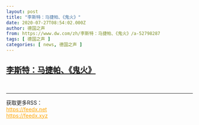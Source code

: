 ```yaml
---
layout: post
title: "李斯特：马捷帕、《鬼火》"
date: 2020-07-27T08:54:02.000Z
author: 德国之声
from: https://www.dw.com/zh/李斯特：马捷帕、《鬼火》/a-52798287
tags: [ 德国之声 ]
categories: [ news, 德国之声 ]
---
```

<!--1595840042000-->
[李斯特：马捷帕、《鬼火》](https://www.dw.com/zh/%E6%9D%8E%E6%96%AF%E7%89%B9%EF%BC%9A%E9%A9%AC%E6%8D%B7%E5%B8%95%E3%80%81%E3%80%8A%E9%AC%BC%E7%81%AB%E3%80%8B/a-52798287)
------

<div>
<br><hr><div>获取更多RSS：<br><a href="https://feedx.net" style="color:orange" target="_blank">https://feedx.net</a> <br><a href="https://feedx.xyz" style="color:orange" target="_blank">https://feedx.xyz</a><br></div>
</div>
